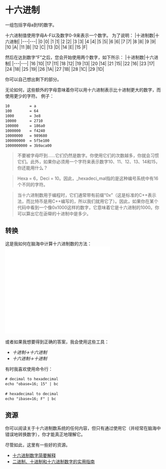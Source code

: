 # 十六进制
一组包括字母a到f的数字。

十六进制值使用字母A-F以及数字0-9来表示一个数字。
为了说明：
|十进制数|十六进制|
|---|---|
|0	|0|
|1	|1|
|2	|2|
|3	|3|
|4	|4|
|5	|5|
|6	|6|
|7	|7|
|8	|8|
|9	|9|
|10	|A|
|11	|B|
|12	|C|
|13	|D|
|14	|E|
|15	|F|

然后在达到数字“F”之后，您会开始使用两个数字，如下所示：
|十进制数|十六进制|
|---|---|
|16	|10|
|17	|11|
|18	|12|
|19	|13|
|20	|14|
|21	|15|
|22	|16|
|23	|17|
|24	|18|
|25	|19|
|26	|1A|
|27	|1B|
|28	|1C|
|29	|1D|

你可以自己想出剩下的部分。

无论如何，这些额外的字母意味着你可以用十六进制表示比十进制更大的数字，而使用更少的字符。
例子：
```
10         = a
100        = 64
1000       = 3e8
10000      = 2710
100000     = 186a0
1000000    = f4240
10000000   = 989680
100000000  = 5f5e100
1000000000 = 3b9aca00
```
>不要被字母吓到……它们仍然是数字。你使用它们的次数越多，你就会习惯它们。此外，如果你必须用一个字符来表示数字10、11、12、13、14和15，你还能用什么？

>Hexa = 6，Deci = 10。因此，_hexadeci_mal指的是这种编号系统中有16个不同的字符。

>当十六进制数用于编程时，它们通常带有前缀“0x”（这是标准的C++表示法，而比特币是用C++编写的，所以我们就用它了）。因此，如果你在某个代码中看到一个像0x1000这样的数字，它意味着它是十六进制的1000。你可以算出它在~~正常~~的十进制中是多少。

## 转换
这是我如何在脑海中计算十六进制数的方法：
![hexadecimal-1.png](img/hexadecimal-1%20(1).gif)

或者如果我想要得到正确的答案，我会使用这些工具：

* *十进制->十六进制*
* *十六进制->十进制*

有时我喜欢使用命令行：
```
# decimal to hexadecimal
echo "obase=16; 15" | bc

# hexadecimal to decimal
echo "ibase=16; F" | bc
```

## 资源
你可以阅读关于十六进制数系统的任何内容，但只有通过使用它（并经常在脑海中错误地转换数字），你才能真正地理解它。

尽管如此，这里有一些好的资源。

* [十六进制数字简要解释](http://seggleston.com/1/web-development/hex-numbers)
* [二进制、十进制和十六进制数字的实用指南](http://www.myhome.org/pg/numbers.html)
